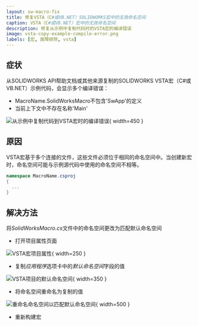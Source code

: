 ```yaml
---
layout: sw-macro-fix
title: 修复VSTA（C#或VB.NET）SOLIDWORKS宏中的无效命名空间
caption: VSTA（C#或VB.NET）宏中的无效命名空间
description: 修复从示例中复制代码时的VSTA宏的编译错误
image: vsta-copy-example-compile-error.png
labels: [宏, 故障排除, vsta]
---
```

## 症状

从SOLIDWORKS API帮助文档或其他来源复制的SOLIDWORKS VSTA宏（C#或VB.NET）示例代码，会显示多个编译错误：

* MacroName.SolidWorksMacro不包含'SwApp'的定义
* 当前上下文中不存在名称'Main'

![从示例中复制代码到VSTA宏时的编译错误](vsta-copy-example-compile-error.png){ width=450 }

## 原因

VSTA宏基于多个连接的文件，这些文件必须位于相同的命名空间中。当创建新宏时，命名空间可能与示例源代码中使用的命名空间不相等。

~~~ cs
namespace MacroName.csproj
{
  ...
}
~~~

## 解决方法

将*SolidWorksMacro.cs*文件中的命名空间更改为匹配默认命名空间

* 打开项目属性页面

![VSTA宏项目属性](project-properties.png){ width=250 }

* 复制*应用程序*选项卡中的*默认命名空间*字段的值

![VSTA项目的默认命名空间](project-default-namespace.png){ width=350 }

* 将命名空间重命名为复制的值

![重命名命名空间以匹配默认命名空间](modified-namespace.png){ width=500 }

* 重新构建宏
